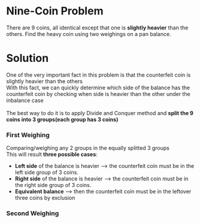 # Nine-Coin Problem 
There are 9 coins, all identical except that one is **slightly heavier** than the others. Find the heavy coin using two weighings on a pan balance.

# Solution
One of the very important fact in this problem is that the counterfeit coin is slightly heavier than the others
</br>With this fact, we can quickly determine which side of the balance has the counterfeit coin by checking when side is heavier than the other under the inbalance case
</br>
</br>The best way to do it is to apply Divide and Conquer method and **split the 9 coins into 3 groups(each group has 3 coins)**
### First Weighing
Comparing/weighing any 2 groups in the equally splitted 3 groups 
</br>This will result **three possible cases**:
* **Left side** of the balance is heavier --> the counterfeit coin must be in the left side group of 3 coins.
* **Right side** of the balance is heavier --> the counterfeit coin must be in the right side group of 3 coins.
* **Equivalent balance** --> then the counterfeit coin must be in the leftover three coins by exclusion

### Second Weighing


